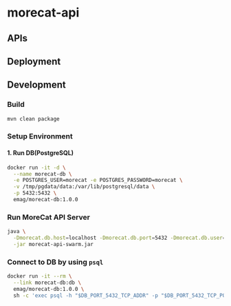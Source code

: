 # morecat-api

## APIs

## Deployment

## Development

### Build

``` sh
mvn clean package
```

### Setup Environment

#### 1. Run DB(PostgreSQL)

``` sh
docker run -it -d \
  --name morecat-db \
  -e POSTGRES_USER=morecat -e POSTGRES_PASSWORD=morecat \
  -v /tmp/pgdata/data:/var/lib/postgresql/data \
  -p 5432:5432 \
  emag/morecat-db:1.0.0
```

### Run MoreCat API Server

``` sh
java \
  -Dmorecat.db.host=localhost -Dmorecat.db.port=5432 -Dmorecat.db.user=morecat -Dmorecat.db.password=morecat \
  -jar morecat-api-swarm.jar
```

### Connect to DB by using `psql`

``` sh
docker run -it --rm \
  --link morecat-db:db \
  emag/morecat-db:1.0.0 \
  sh -c 'exec psql -h "$DB_PORT_5432_TCP_ADDR" -p "$DB_PORT_5432_TCP_PORT" -U morecat'
```
